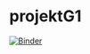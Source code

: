 # projektG1
[![Binder](https://mybinder.org/badge_logo.svg)](https://mybinder.org/v2/gh/farrerez/projektG1/master) 
